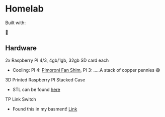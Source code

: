 # Homelab
Built with:

🥧

## Hardware

2x Raspberry PI 4/3, 4gb/1gb, 32gb SD card each
  - Cooling: PI 4: [Pimoroni Fan Shim](https://smile.amazon.com/Pimoroni-Fan-Shim-Raspberry-PI/dp/B07TTTCN8H/ref=sr_1_2?crid=LM5J4HI7ALMC&keywords=raspberry+pi+fan+shim&qid=1658377482&sprefix=raspberry+pi+fan+%2Caps%2C88&sr=8-2), PI 3: .....A stack of copper pennies 😅

3D Printed Raspberry PI Stacked Case
  - STL can be found [here](STLs/raspberry_pi_3_stack_v1.stl)

TP Link Switch
  - Found this in my basment! [Link](https://smile.amazon.com/TP-Link-Ethernet-Splitter-Unmanaged-TL-SF1005D/dp/B000FNFSPY/ref=sr_1_4?crid=18DS8UIX3VDR1&keywords=tp+link+switch+5+port&qid=1658378133&sprefix=tp+link+switch+%2Caps%2C93&sr=8-4)

